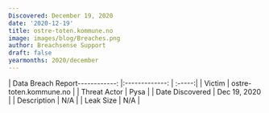```yaml
---
Discovered: December 19, 2020
date: '2020-12-19'
title: ostre-toten.kommune.no
image: images/blog/Breaches.png
author: Breachsense Support
draft: false
yearmonths: 2020/december
---
```


| Data Breach Report------------:   |:-------------:    | :-----:|
| Victim    | ostre-toten.kommune.no      | 
| Threat Actor    | Pysa      | 
| Date Discovered    | Dec 19, 2020      | 
| Description    | N/A      | 
| Leak Size    | N/A      | 

